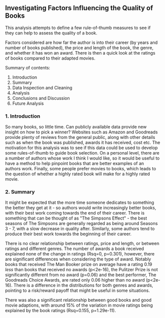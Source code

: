 ## Investigating Factors Influencing the Quality of Books

This analysis attempts to define a few rule-of-thumb measures to see if they can help to assess the quality of a book. 

Factors considered are how far the author is into their career (by years and number of books published), the price and length of the book, the genre, and whether it has won an award. There is then a quick look at the ratings of books compared to their adapted movies.

Summary of contents:

   1. Introduction
   2. Summary
   3. Data Inspection and Cleaning
   4. Analysis
   5. Conclusions and Discussion
   6. Future Analysis

### 1. Introduction

So many books, so little time. Can publicly available data provide new insight on how to pick a winner? Websites such as Amazon and Goodreads provide plenty of reviews from the general public, along with other details such as when the book was published, awards it has received, cost etc. The motivation for this analysis was to see if this data could be used to develop some rules-of-thumb to guide book selection. On a personal level, there are a number of authors whose work I think I would like, so it would be useful to have a method to help pinpoint books that are better examples of an authors work. Finally, some people prefer movies to books, which leads to the question of whether a highly rated book will make for a highly rated movie.

### 2. Summary

It might be expected that the more time someone dedicates to something the better they get at it - so authors would write increasingly better books, with their best work coming towards the end of their career. There is something that can be thought of as "The Simpsons Effect" - the best seasons of The Simpsons are generally regarded as being around Seasons 3 - 7, with a slow decrease in quality after. Similarly, some authors tend to produce their best work towards the beginning of their career.

There is no clear relationship between ratings, price and length, or between ratings and different genres. The number of awards a book received explained none of the change in ratings (Rsq=0, p=0.301), however, there are significant differences when considering the type of award. Notably books that received The Man Booker prize on average have a rating 0.19 *less* than books that received no awards (p<2e-16), the Pulitzer Prize is not significantly different from no award (p=0.06) and the best performer, The Goodreads Choice Awards, are rated only 0.06 higher than no award (p<2e-16). There is a difference in the distributions for both genres and awards, pointing to a risk/reward payoff that might be useful in some situations.

There was also a significant relationship between good books and good movie adaptions, with around 15% of the variation in movie ratings being explained by the book ratings (Rsq=0.155, p=1.29e-11).
